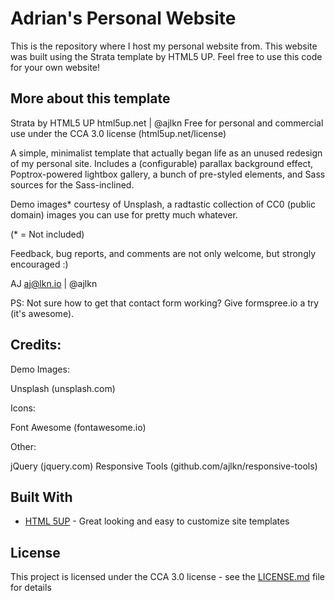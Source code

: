 # Adrian's Personal Website

This is the repository where I host my personal website from. This website was built using the Strata template by HTML5 UP. Feel free to use this code for your own website!

## More about this template
Strata by HTML5 UP
html5up.net | @ajlkn
Free for personal and commercial use under the CCA 3.0 license (html5up.net/license)

A simple, minimalist template that actually began life as an unused redesign of my
personal site. Includes a (configurable) parallax background effect, Poptrox-powered
lightbox gallery, a bunch of pre-styled elements, and Sass sources for the Sass-inclined.

Demo images* courtesy of Unsplash, a radtastic collection of CC0 (public domain) images
you can use for pretty much whatever.

(* = Not included)

Feedback, bug reports, and comments are not only welcome, but strongly encouraged :)

AJ
aj@lkn.io | @ajlkn

PS: Not sure how to get that contact form working? Give formspree.io a try (it's awesome).


## Credits:
Demo Images:

Unsplash (unsplash.com)

Icons:

Font Awesome (fontawesome.io)

Other:

jQuery (jquery.com)
Responsive Tools (github.com/ajlkn/responsive-tools)

## Built With

* [HTML 5UP](https://html5up.net/) - Great looking and easy to customize site templates

## License

This project is licensed under the CCA 3.0 license - see the [LICENSE.md](LICENSE.md) file for details
